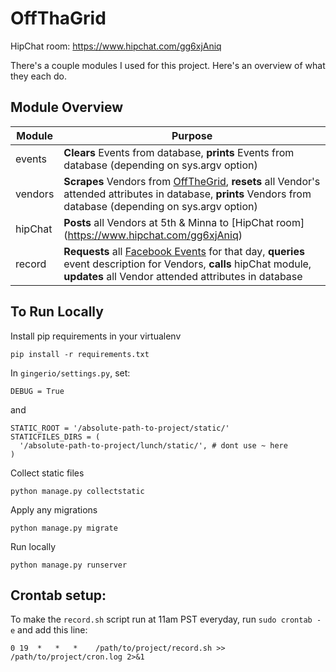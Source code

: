OffThaGrid
==========
HipChat room: https://www.hipchat.com/gg6xjAniq

There's a couple modules I used for this project. Here's an overview of what they each do.

Module Overview
--------------

| Module | Purpose |
| ------------- | ----------- |
| events | **Clears** Events from database, **prints** Events from database (depending on sys.argv option)|
| vendors | **Scrapes** Vendors from [OffTheGrid](http://offthegridsf.com/vendors#food), **resets** all Vendor's attended attributes in database, **prints** Vendors from database (depending on sys.argv option) |
| hipChat | **Posts** all Vendors at 5th & Minna to [HipChat room] (https://www.hipchat.com/gg6xjAniq) |
| record | **Requests** all [Facebook Events](https://www.facebook.com/OffTheGridSF/events) for that day, **queries**  event description for Vendors, **calls** hipChat module, **updates** all Vendor attended attributes in database |

To Run Locally
----

Install pip requirements in your virtualenv
```
pip install -r requirements.txt
```

In ```gingerio/settings.py```, set:
```
DEBUG = True
```
and
```
STATIC_ROOT = '/absolute-path-to-project/static/'
STATICFILES_DIRS = (
  '/absolute-path-to-project/lunch/static/', # dont use ~ here
)

```
Collect static files 
```
python manage.py collectstatic
```
Apply any migrations
```
python manage.py migrate
```
Run locally
```
python manage.py runserver
```

Crontab setup:
-----
To make the ```record.sh``` script run at 11am PST everyday, run ```sudo crontab -e``` and add this line: 
```
0 19  *   *   *    /path/to/project/record.sh >> /path/to/project/cron.log 2>&1
```
